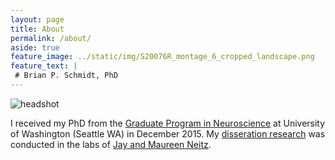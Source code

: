 ```yaml
---
layout: page
title: About
permalink: /about/
aside: true
feature_image: ../static/img/S20076R_montage_6_cropped_landscape.png
feature_text: |
 # Brian P. Schmidt, PhD
---
```



![headshot](../static/img/headshot_800x590pix.png)


I received my PhD from the [Graduate Program in Neuroscience][Neuro] at University of Washington (Seattle WA) in December 2015. My [disseration research][dissertation] was conducted in the labs of [Jay and Maureen Neitz][NeitzLab].
	  
[dissertation]: https://digital.lib.washington.edu/researchworks/handle/1773/35125
[RoordaLab]: orda.vision.berkeley.edu
[UCB]: https://www.berkeley.edu/
[Opto]: https://optometry.berkeley.edu/ 
[Neuro]: http://depts.washington.edu/neurogrd/
[NeitzLab]: http://neitzvision.com/

